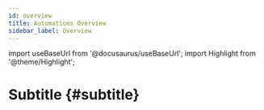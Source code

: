 ```yaml
---
id: overview
title: Automations Overview
sidebar_label: Overview
---
```

import useBaseUrl from '@docusaurus/useBaseUrl'; 
import Highlight from '@theme/Highlight';

# Subtitle {#subtitle}
